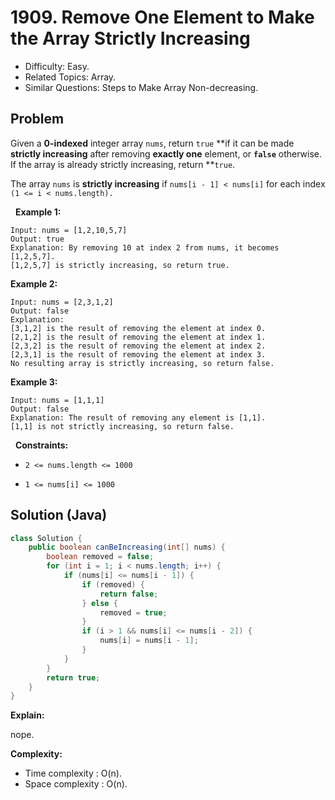 # 1909. Remove One Element to Make the Array Strictly Increasing

- Difficulty: Easy.
- Related Topics: Array.
- Similar Questions: Steps to Make Array Non-decreasing.

## Problem

Given a **0-indexed** integer array ```nums```, return ```true``` **if it can be made **strictly increasing** after removing **exactly one** element, or **```false```** otherwise. If the array is already strictly increasing, return **```true```.

The array ```nums``` is **strictly increasing** if ```nums[i - 1] < nums[i]``` for each index ```(1 <= i < nums.length).```

 
**Example 1:**

```
Input: nums = [1,2,10,5,7]
Output: true
Explanation: By removing 10 at index 2 from nums, it becomes [1,2,5,7].
[1,2,5,7] is strictly increasing, so return true.
```

**Example 2:**

```
Input: nums = [2,3,1,2]
Output: false
Explanation:
[3,1,2] is the result of removing the element at index 0.
[2,1,2] is the result of removing the element at index 1.
[2,3,2] is the result of removing the element at index 2.
[2,3,1] is the result of removing the element at index 3.
No resulting array is strictly increasing, so return false.
```

**Example 3:**

```
Input: nums = [1,1,1]
Output: false
Explanation: The result of removing any element is [1,1].
[1,1] is not strictly increasing, so return false.
```

 
**Constraints:**


	
- ```2 <= nums.length <= 1000```
	
- ```1 <= nums[i] <= 1000```



## Solution (Java)

```java
class Solution {
    public boolean canBeIncreasing(int[] nums) {
        boolean removed = false;
        for (int i = 1; i < nums.length; i++) {
            if (nums[i] <= nums[i - 1]) {
                if (removed) {
                    return false;
                } else {
                    removed = true;
                }
                if (i > 1 && nums[i] <= nums[i - 2]) {
                    nums[i] = nums[i - 1];
                }
            }
        }
        return true;
    }
}
```

**Explain:**

nope.

**Complexity:**

* Time complexity : O(n).
* Space complexity : O(n).
